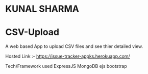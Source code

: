 # KUNAL SHARMA
# CSV-Upload
A web based App to upload CSV files and see thier detailed view.

Hosted Link :- https://issue-tracker-appks.herokuapp.com/

Tech/Framework used
ExpressJS
MongoDB
ejs
bootstrap
